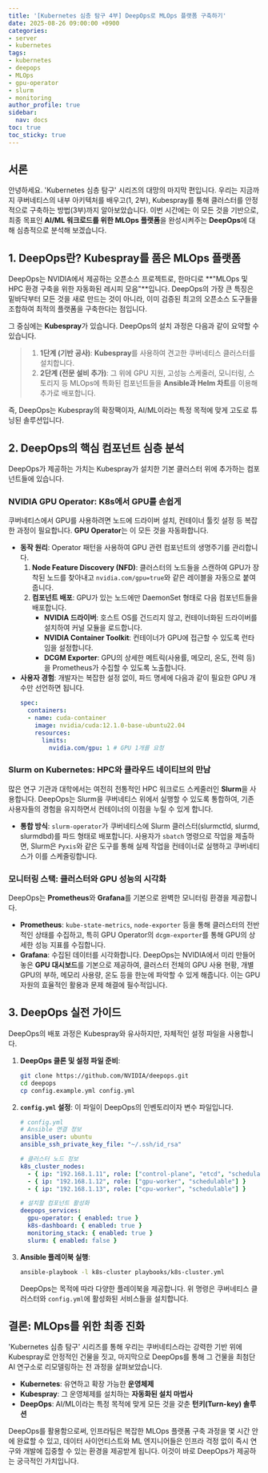 ```yaml
---
title: '[Kubernetes 심층 탐구 4부] DeepOps로 MLOps 플랫폼 구축하기'
date: 2025-08-26 09:00:00 +0900
categories:
- server
- kubernetes
tags:
- kubernetes
- deepops
- MLOps
- gpu-operator
- slurm
- monitoring
author_profile: true
sidebar:
  nav: docs
toc: true
toc_sticky: true
---
```


## 서론

안녕하세요. 'Kubernetes 심층 탐구' 시리즈의 대망의 마지막 편입니다. 우리는 지금까지 쿠버네티스의 내부 아키텍처를 배우고(1, 2부), Kubespray를 통해 클러스터를 안정적으로 구축하는 방법(3부)까지 알아보았습니다. 이번 시간에는 이 모든 것을 기반으로, 최종 목표인 **AI/ML 워크로드를 위한 MLOps 플랫폼**을 완성시켜주는 **DeepOps**에 대해 심층적으로 분석해 보겠습니다.

## 1. DeepOps란? Kubespray를 품은 MLOps 플랫폼

DeepOps는 NVIDIA에서 제공하는 오픈소스 프로젝트로, 한마디로 **"MLOps 및 HPC 환경 구축을 위한 자동화된 레시피 모음"**입니다. DeepOps의 가장 큰 특징은 밑바닥부터 모든 것을 새로 만드는 것이 아니라, 이미 검증된 최고의 오픈소스 도구들을 조합하여 최적의 플랫폼을 구축한다는 점입니다.

그 중심에는 **Kubespray**가 있습니다. DeepOps의 설치 과정은 다음과 같이 요약할 수 있습니다.

> 1.  **1단계 (기반 공사)**: **Kubespray**를 사용하여 견고한 쿠버네티스 클러스터를 설치합니다.
> 2.  **2단계 (전문 설비 추가)**: 그 위에 GPU 지원, 고성능 스케줄러, 모니터링, 스토리지 등 MLOps에 특화된 컴포넌트들을 **Ansible과 Helm 차트**를 이용해 추가로 배포합니다.

즉, DeepOps는 Kubespray의 확장팩이자, AI/ML이라는 특정 목적에 맞게 고도로 튜닝된 솔루션입니다.

## 2. DeepOps의 핵심 컴포넌트 심층 분석

DeepOps가 제공하는 가치는 Kubespray가 설치한 기본 클러스터 위에 추가하는 컴포넌트들에 있습니다.

### NVIDIA GPU Operator: K8s에서 GPU를 손쉽게

쿠버네티스에서 GPU를 사용하려면 노드에 드라이버 설치, 컨테이너 툴킷 설정 등 복잡한 과정이 필요합니다. **GPU Operator**는 이 모든 것을 자동화합니다.

-   **동작 원리**: Operator 패턴을 사용하여 GPU 관련 컴포넌트의 생명주기를 관리합니다.
    1.  **Node Feature Discovery (NFD)**: 클러스터의 노드들을 스캔하여 GPU가 장착된 노드를 찾아내고 `nvidia.com/gpu=true`와 같은 레이블을 자동으로 붙여줍니다.
    2.  **컴포넌트 배포**: GPU가 있는 노드에만 DaemonSet 형태로 다음 컴포넌트들을 배포합니다.
        -   **NVIDIA 드라이버**: 호스트 OS를 건드리지 않고, 컨테이너화된 드라이버를 설치하여 커널 모듈을 로드합니다.
        -   **NVIDIA Container Toolkit**: 컨테이너가 GPU에 접근할 수 있도록 런타임을 설정합니다.
        -   **DCGM Exporter**: GPU의 상세한 메트릭(사용률, 메모리, 온도, 전력 등)을 Prometheus가 수집할 수 있도록 노출합니다.
-   **사용자 경험**: 개발자는 복잡한 설정 없이, 파드 명세에 다음과 같이 필요한 GPU 개수만 선언하면 됩니다.
    ```yaml
    spec:
      containers:
      - name: cuda-container
        image: nvidia/cuda:12.1.0-base-ubuntu22.04
        resources:
          limits:
            nvidia.com/gpu: 1 # GPU 1개를 요청
    ```

### Slurm on Kubernetes: HPC와 클라우드 네이티브의 만남

많은 연구 기관과 대학에서는 여전히 전통적인 HPC 워크로드 스케줄러인 **Slurm**을 사용합니다. DeepOps는 Slurm을 쿠버네티스 위에서 실행할 수 있도록 통합하여, 기존 사용자들의 경험을 유지하면서 컨테이너의 이점을 누릴 수 있게 합니다.

-   **통합 방식**: `slurm-operator`가 쿠버네티스에 Slurm 클러스터(slurmctld, slurmd, slurmdbd)를 파드 형태로 배포합니다. 사용자가 `sbatch` 명령으로 작업을 제출하면, Slurm은 `Pyxis`와 같은 도구를 통해 실제 작업을 컨테이너로 실행하고 쿠버네티스가 이를 스케줄링합니다.

### 모니터링 스택: 클러스터와 GPU 성능의 시각화

DeepOps는 **Prometheus**와 **Grafana**를 기본으로 완벽한 모니터링 환경을 제공합니다.

-   **Prometheus**: `kube-state-metrics`, `node-exporter` 등을 통해 클러스터의 전반적인 상태를 수집하고, 특히 GPU Operator의 `dcgm-exporter`를 통해 GPU의 상세한 성능 지표를 수집합니다.
-   **Grafana**: 수집된 데이터를 시각화합니다. DeepOps는 NVIDIA에서 미리 만들어 놓은 **GPU 대시보드**를 기본으로 제공하여, 클러스터 전체의 GPU 사용 현황, 개별 GPU의 부하, 메모리 사용량, 온도 등을 한눈에 파악할 수 있게 해줍니다. 이는 GPU 자원의 효율적인 활용과 문제 해결에 필수적입니다.

## 3. DeepOps 실전 가이드

DeepOps의 배포 과정은 Kubespray와 유사하지만, 자체적인 설정 파일을 사용합니다.

1.  **DeepOps 클론 및 설정 파일 준비**:
    ```bash
    git clone https://github.com/NVIDIA/deepops.git
    cd deepops
    cp config.example.yml config.yml
    ```
2.  **`config.yml` 설정**: 이 파일이 DeepOps의 인벤토리이자 변수 파일입니다.
    ```yaml
    # config.yml
    # Ansible 연결 정보
    ansible_user: ubuntu
    ansible_ssh_private_key_file: "~/.ssh/id_rsa"

    # 클러스터 노드 정보
    k8s_cluster_nodes:
      - { ip: "192.168.1.11", role: ["control-plane", "etcd", "schedulable"] }
      - { ip: "192.168.1.12", role: ["gpu-worker", "schedulable"] }
      - { ip: "192.168.1.13", role: ["cpu-worker", "schedulable"] }

    # 설치할 컴포넌트 활성화
    deepops_services:
      gpu-operator: { enabled: true }
      k8s-dashboard: { enabled: true }
      monitoring_stack: { enabled: true }
      slurm: { enabled: false }
    ```
3.  **Ansible 플레이북 실행**:
    ```bash
    ansible-playbook -l k8s-cluster playbooks/k8s-cluster.yml
    ```
    DeepOps는 목적에 따라 다양한 플레이북을 제공합니다. 위 명령은 쿠버네티스 클러스터와 `config.yml`에 활성화된 서비스들을 설치합니다.

## 결론: MLOps를 위한 최종 진화

'Kubernetes 심층 탐구' 시리즈를 통해 우리는 쿠버네티스라는 강력한 기반 위에 Kubespray로 안정적인 건물을 짓고, 마지막으로 DeepOps를 통해 그 건물을 최첨단 AI 연구소로 리모델링하는 전 과정을 살펴보았습니다.

-   **Kubernetes**: 유연하고 확장 가능한 **운영체제**
-   **Kubespray**: 그 운영체제를 설치하는 **자동화된 설치 마법사**
-   **DeepOps**: AI/ML이라는 특정 목적에 맞게 모든 것을 갖춘 **턴키(Turn-key) 솔루션**

DeepOps를 활용함으로써, 인프라팀은 복잡한 MLOps 플랫폼 구축 과정을 몇 시간 안에 완료할 수 있고, 데이터 사이언티스트와 ML 엔지니어들은 인프라 걱정 없이 즉시 연구와 개발에 집중할 수 있는 환경을 제공받게 됩니다. 이것이 바로 DeepOps가 제공하는 궁극적인 가치입니다.
